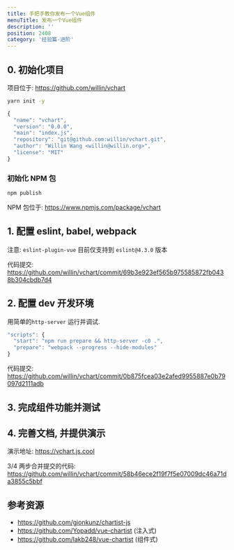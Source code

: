 ```yaml
---
title: 手把手教你发布一个Vue组件
menuTitle: 发布一个Vue组件
description: ''
position: 2408
category: '经验篇-进阶'
---
```


## 0. 初始化项目

项目位于: <https://github.com/willin/vchart>

```bash
yarn init -y
```

```js
{
  "name": "vchart",
  "version": "0.0.0",
  "main": "index.js",
  "repository": "git@github.com:willin/vchart.git",
  "author": "Willin Wang <willin@willin.org>",
  "license": "MIT"
}
```

### 初始化 NPM 包

```bash
npm publish
```

NPM 包位于: https://www.npmjs.com/package/vchart

## 1. 配置 eslint, babel, webpack

注意: `eslint-plugin-vue` 目前仅支持到 `eslint@4.3.0` 版本

代码提交: https://github.com/willin/vchart/commit/69b3e923ef565b975585872fb0438b304cbdb7d4

## 2. 配置 dev 开发环境

用简单的`http-server` 运行并调试.

```js
"scripts": {
  "start": "npm run prepare && http-server -c0 .",
  "prepare": "webpack --progress --hide-modules"
}
```

代码提交: https://github.com/willin/vchart/commit/0b875fcea03e2afed9955887e0b79097d2111adb

<adsbygoogle></adsbygoogle>

## 3. 完成组件功能并测试

## 4. 完善文档, 并提供演示

演示地址: https://vchart.js.cool

3/4 两步合并提交的代码: https://github.com/willin/vchart/commit/58b46ece2f19f7f5e07009dc46a71da3855c5bbf

## 参考资源

- https://github.com/gionkunz/chartist-js
- https://github.com/Yopadd/vue-chartist (注入式)
- https://github.com/lakb248/vue-chartist (组件式)
